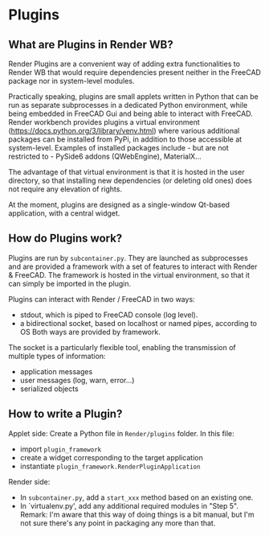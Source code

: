 # Plugins

## What are Plugins in Render WB?
Render Plugins are a convenient way of adding extra functionalities to Render WB that would
require dependencies present neither in the FreeCAD package nor in system-level modules.

Practically speaking, plugins are small applets written in Python that can be run as separate subprocesses in a dedicated Python environment,
while being embedded in FreeCAD Gui and being able to interact with FreeCAD. Render workbench provides plugins a virtual environment (https://docs.python.org/3/library/venv.html) where various additional packages can be installed from PyPi, in addition to those accessible at system-level.
Examples of installed packages include - but are not restricted to - PySide6 addons (QWebEngine), MaterialX...

The advantage of that virtual environment is that it is hosted in the user directory, so that installing new dependencies (or deleting old ones)
does not require any elevation of rights.

At the moment, plugins are designed as a single-window Qt-based application, with a central widget.

## How do Plugins work?
Plugins are run by `subcontainer.py`. They are launched as subprocesses and are provided a framework
with a set of features to interact with Render & FreeCAD. 
The framework is hosted in the virtual environment, so that it can simply be imported in the plugin.

Plugins can interact with Render / FreeCAD in two ways:
* stdout, which is piped to FreeCAD console (log level).
* a bidirectional socket, based on localhost or named pipes, according to OS 
Both ways are provided by framework.

The socket is a particularly flexible tool, enabling the transmission of multiple types of information:
- application messages
- user messages (log, warn, error...)
- serialized objects
 
## How to write a Plugin?
Applet side:
Create a Python file in `Render/plugins` folder.
In this file:
* import `plugin_framework`
* create a widget corresponding to the target application
* instantiate `plugin_framework.RenderPluginApplication`

Render side:
* In `subcontainer.py`, add a `start_xxx` method based on an existing one.
* In `virtualenv.py', add any additional required modules in "Step 5".
Remark: I'm aware that this way of doing things is a bit manual, but I'm not sure there's any point in packaging any more than that.
